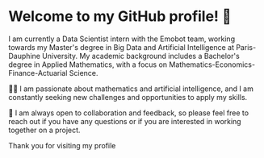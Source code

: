 # Welcome to my GitHub profile! :wave:

I am currently a Data Scientist intern with the Emobot team, working towards my Master's degree in Big Data and Artificial Intelligence at Paris-Dauphine University. My academic background includes a Bachelor's degree in Applied Mathematics, with a focus on Mathematics-Economics-Finance-Actuarial Science.

👨‍💻 I am passionate about mathematics and artificial intelligence, and I am constantly seeking new challenges and opportunities to apply my skills.

🤝 I am always open to collaboration and feedback, so please feel free to reach out if you have any questions or if you are interested in working together on a project.

Thank you for visiting my profile
